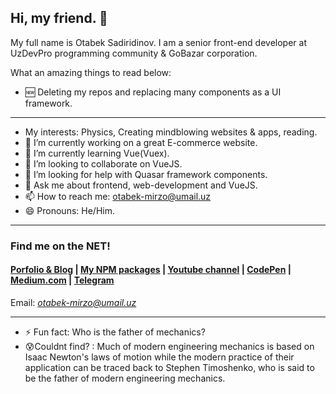 ## Hi, my friend. 👋

My full name is Otabek Sadiridinov. I am a senior front-end developer at UzDevPro programming community & GoBazar corporation.

What an amazing things to read below:

- 🆕 Deleting my repos and replacing many components as a UI framework.
---
- My interests: Physics, Creating mindblowing websites & apps, reading.
- 🔭 I’m currently working on a great E-commerce website.
- 🌱 I’m currently learning Vue(Vuex).
- 👯 I’m looking to collaborate on VueJS.
- 🤔 I’m looking for help with Quasar framework components.
- 💬 Ask me about frontend, web-development and VueJS.
- 📫 How to reach me: otabek-mirzo@umail.uz
- 😄 Pronouns: He/Him.
---
### Find me on the NET!
#### [Porfolio & Blog](https://otabeksadiridinov.github.io) | [My NPM packages](https://www.npmjs.com/~otabeksadiridinov) | [Youtube channel](https://www.youtube.com/channel/UC3nIYauvUl-P2P6-ol04I3w) | [CodePen](https://codepen.io/VueJSAcademy) | [Medium.com](https://vuejsacademy.medium.com/) | [Telegram](https://t.me/Otabek_Mirzo)

Email: *otabek-mirzo@umail.uz*

---
- ⚡ Fun fact: Who is the father of mechanics?
- 😰Couldnt find? : Much of modern engineering mechanics is based on Isaac Newton's laws of motion while the modern practice of their application can be traced back to Stephen Timoshenko, who is said to be the father of modern engineering mechanics. 
